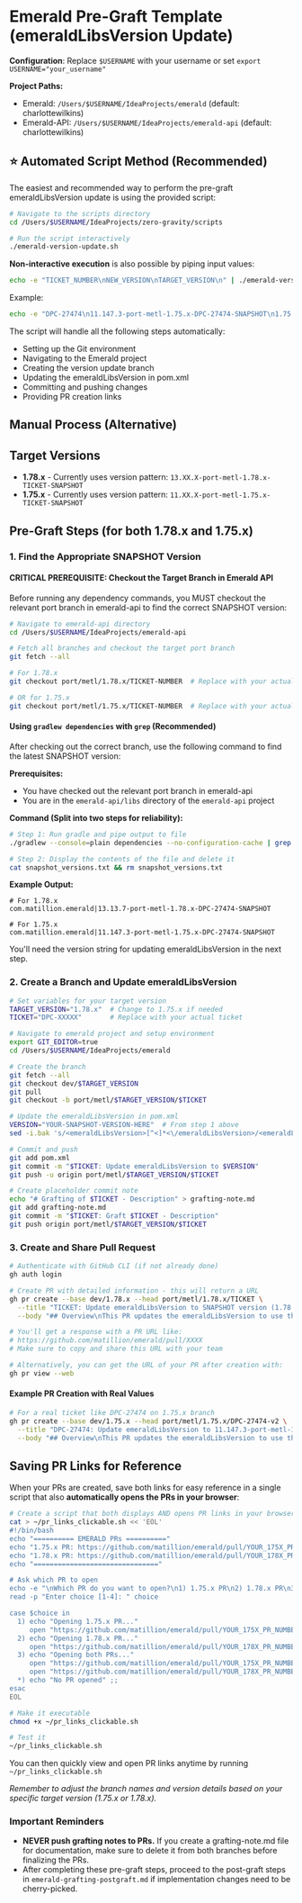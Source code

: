 # Emerald Pre-Graft Template (emeraldLibsVersion Update)

**Configuration**: Replace `$USERNAME` with your username or set `export USERNAME="your_username"`

**Project Paths:**
- Emerald: `/Users/$USERNAME/IdeaProjects/emerald` (default: charlottewilkins)
- Emerald-API: `/Users/$USERNAME/IdeaProjects/emerald-api` (default: charlottewilkins)

## ⭐ Automated Script Method (Recommended)

The easiest and recommended way to perform the pre-graft emeraldLibsVersion update is using the provided script:

```bash
# Navigate to the scripts directory
cd /Users/$USERNAME/IdeaProjects/zero-gravity/scripts

# Run the script interactively
./emerald-version-update.sh
```

**Non-interactive execution** is also possible by piping input values:

```bash
echo -e "TICKET_NUMBER\nNEW_VERSION\nTARGET_VERSION\n" | ./emerald-version-update.sh
```

Example:
```bash
echo -e "DPC-27474\n11.147.3-port-metl-1.75.x-DPC-27474-SNAPSHOT\n1.75.x\n" | ./emerald-version-update.sh
```

The script will handle all the following steps automatically:
- Setting up the Git environment
- Navigating to the Emerald project
- Creating the version update branch
- Updating the emeraldLibsVersion in pom.xml
- Committing and pushing changes
- Providing PR creation links

## Manual Process (Alternative)

## Target Versions
- **1.78.x** - Currently uses version pattern: `13.XX.X-port-metl-1.78.x-TICKET-SNAPSHOT`
- **1.75.x** - Currently uses version pattern: `11.XX.X-port-metl-1.75.x-TICKET-SNAPSHOT`

## Pre-Graft Steps (for both 1.78.x and 1.75.x)

### 1. Find the Appropriate SNAPSHOT Version

#### CRITICAL PREREQUISITE: Checkout the Target Branch in Emerald API
Before running any dependency commands, you MUST checkout the relevant port branch in emerald-api to find the correct SNAPSHOT version:

```bash
# Navigate to emerald-api directory
cd /Users/$USERNAME/IdeaProjects/emerald-api

# Fetch all branches and checkout the target port branch
git fetch --all

# For 1.78.x
git checkout port/metl/1.78.x/TICKET-NUMBER  # Replace with your actual ticket

# OR for 1.75.x
git checkout port/metl/1.75.x/TICKET-NUMBER  # Replace with your actual ticket
```

#### Using `gradlew dependencies` with `grep` (Recommended)
After checking out the correct branch, use the following command to find the latest SNAPSHOT version:

**Prerequisites:**
- You have checked out the relevant port branch in emerald-api
- You are in the `emerald-api/libs` directory of the `emerald-api` project

**Command (Split into two steps for reliability):**
```bash
# Step 1: Run gradle and pipe output to file
./gradlew --console=plain dependencies --no-configuration-cache | grep "SNAPSHOT" > snapshot_versions.txt

# Step 2: Display the contents of the file and delete it
cat snapshot_versions.txt && rm snapshot_versions.txt
```

**Example Output:**
```
# For 1.78.x
com.matillion.emerald|13.13.7-port-metl-1.78.x-DPC-27474-SNAPSHOT

# For 1.75.x
com.matillion.emerald|11.147.3-port-metl-1.75.x-DPC-27474-SNAPSHOT
```

You'll need the version string for updating emeraldLibsVersion in the next step.

### 2. Create a Branch and Update emeraldLibsVersion

```bash
# Set variables for your target version
TARGET_VERSION="1.78.x"  # Change to 1.75.x if needed
TICKET="DPC-XXXXX"       # Replace with your actual ticket

# Navigate to emerald project and setup environment
export GIT_EDITOR=true
cd /Users/$USERNAME/IdeaProjects/emerald

# Create the branch
git fetch --all
git checkout dev/$TARGET_VERSION
git pull
git checkout -b port/metl/$TARGET_VERSION/$TICKET

# Update the emeraldLibsVersion in pom.xml
VERSION="YOUR-SNAPSHOT-VERSION-HERE"  # From step 1 above
sed -i.bak 's/<emeraldLibsVersion>[^<]*<\/emeraldLibsVersion>/<emeraldLibsVersion>'"$VERSION"'<\/emeraldLibsVersion>/' pom.xml

# Commit and push
git add pom.xml
git commit -m "$TICKET: Update emeraldLibsVersion to $VERSION"
git push -u origin port/metl/$TARGET_VERSION/$TICKET

# Create placeholder commit note
echo "# Grafting of $TICKET - Description" > grafting-note.md
git add grafting-note.md
git commit -m "$TICKET: Graft $TICKET - Description"
git push origin port/metl/$TARGET_VERSION/$TICKET
```

### 3. Create and Share Pull Request

```bash
# Authenticate with GitHub CLI (if not already done)
gh auth login

# Create PR with detailed information - this will return a URL
gh pr create --base dev/1.78.x --head port/metl/1.78.x/TICKET \
  --title "TICKET: Update emeraldLibsVersion to SNAPSHOT version (1.78.x)" \
  --body "## Overview\nThis PR updates the emeraldLibsVersion to use the correct SNAPSHOT version as part of the pregrafting process.\n\n## Implementation Details\n- Updated emeraldLibsVersion to XX.XX.X-port-metl-1.78.x-TICKET-SNAPSHOT\n\n## Testing\n- Verified the pom.xml contains the correct SNAPSHOT version"

# You'll get a response with a PR URL like:
# https://github.com/matillion/emerald/pull/XXXX
# Make sure to copy and share this URL with your team

# Alternatively, you can get the URL of your PR after creation with:
gh pr view --web
```

#### Example PR Creation with Real Values

```bash
# For a real ticket like DPC-27474 on 1.75.x branch
gh pr create --base dev/1.75.x --head port/metl/1.75.x/DPC-27474-v2 \
  --title "DPC-27474: Update emeraldLibsVersion to 11.147.3-port-metl-1.75.x-DPC-27474-SNAPSHOT (1.75.x)" \
  --body "## Overview\nThis PR updates the emeraldLibsVersion to use the correct SNAPSHOT version as part of the pregrafting process.\n\n## Implementation Details\n- Updated emeraldLibsVersion to 11.147.3-port-metl-1.75.x-DPC-27474-SNAPSHOT\n\n## Testing\n- Verified the pom.xml contains the correct SNAPSHOT version"
```

## Saving PR Links for Reference

When your PRs are created, save both links for easy reference in a single script that also **automatically opens the PRs in your browser**:

```bash
# Create a script that both displays AND opens PR links in your browser
cat > ~/pr_links_clickable.sh << 'EOL'
#!/bin/bash
echo "========== EMERALD PRs =========="
echo "1.75.x PR: https://github.com/matillion/emerald/pull/YOUR_175X_PR_NUMBER"
echo "1.78.x PR: https://github.com/matillion/emerald/pull/YOUR_178X_PR_NUMBER"
echo "==============================="

# Ask which PR to open
echo -e "\nWhich PR do you want to open?\n1) 1.75.x PR\n2) 1.78.x PR\n3) Both\n4) None"
read -p "Enter choice [1-4]: " choice

case $choice in
  1) echo "Opening 1.75.x PR..."
     open "https://github.com/matillion/emerald/pull/YOUR_175X_PR_NUMBER" ;;
  2) echo "Opening 1.78.x PR..."
     open "https://github.com/matillion/emerald/pull/YOUR_178X_PR_NUMBER" ;;
  3) echo "Opening both PRs..."
     open "https://github.com/matillion/emerald/pull/YOUR_175X_PR_NUMBER"
     open "https://github.com/matillion/emerald/pull/YOUR_178X_PR_NUMBER" ;;
  *) echo "No PR opened" ;;
esac
EOL

# Make it executable
chmod +x ~/pr_links_clickable.sh

# Test it
~/pr_links_clickable.sh
```

You can then quickly view and open PR links anytime by running `~/pr_links_clickable.sh`

*Remember to adjust the branch names and version details based on your specific target version (1.75.x or 1.78.x).*

### Important Reminders
- **NEVER push grafting notes to PRs.** If you create a grafting-note.md file for documentation, make sure to delete it from both branches before finalizing the PRs.
- After completing these pre-graft steps, proceed to the post-graft steps in `emerald-grafting-postgraft.md` if implementation changes need to be cherry-picked.
